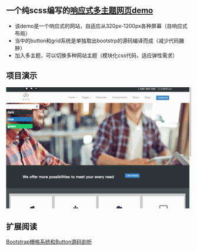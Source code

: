 ## 一个纯scss编写的[响应式多主题网页demo](https://github.com/chencaijun1992/SassStydy/blob/master/template_index.html)
* 该demo是一个响应式的网站，自适应从320px-1200px各种屏幕（自响应式布局）
* 当中的button和grid系统是单独取出bootstrp的源码编译而成（减少代码臃肿）
* 加入多主题，可以切换多种网站主题（模块化css代码，适应弹性需求）

## 项目演示
![show](./img/responsive_scss_multitheme.gif)


## 扩展阅读
[Bootstrap栅格系统和Button源码剖析](./BootstrapCodeAnalysis.md)


